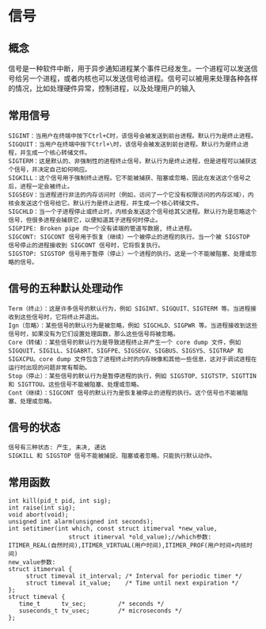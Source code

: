# 信号
  ## 概念
   信号是一种软件中断，用于异步通知进程某个事件已经发生。一个进程可以发送信号给另一个进程，或者内核也可以发送信号给进程。信号可以被用来处理各种各样的情况，比如处理硬件异常，控制进程，以及处理用户的输入<br/>
  ## 常用信号
    SIGINT：当用户在终端中按下Ctrl+C时，该信号会被发送到前台进程。默认行为是终止进程。
    SIGQUIT：当用户在终端中按下Ctrl+\时，该信号会被发送到前台进程。默认行为是终止进程，并生成一个核心转储文件。
    SIGTERM：这是默认的、非强制性的进程终止信号。默认行为是终止进程，但是进程可以捕获这个信号，并决定自己如何响应。
    SIGKILL：这个信号用于强制终止进程。它不能被捕获、阻塞或忽略，因此在发送这个信号之后，进程一定会被终止。
    SIGSEGV：当进程进行非法的内存访问时（例如，访问了一个它没有权限访问的内存区域），内核会发送这个信号给它。默认行为是终止进程，并生成一个核心转储文件。
    SIGCHLD：当一个子进程停止或终止时，内核会发送这个信号给其父进程。默认行为是忽略这个信号，但很多进程会捕获它，以便知道其子进程何时停止。
    SIGPIPE: Broken pipe 向一个没有读端的管道写数据, 终止进程。
    SIGCONT: SIGCONT 信号用于恢复（继续）一个被停止的进程的执行。当一个被 SIGSTOP 信号停止的进程接收到 SIGCONT 信号时，它将恢复执行。
    SIGSTOP: SIGSTOP 信号用于暂停（停止）一个进程的执行。这是一个不能被阻塞、处理或忽略的信号。
 ## 信号的五种默认处理动作
    Term（终止）：这是许多信号的默认行为，例如 SIGINT、SIGQUIT、SIGTERM 等。当进程接收到这些信号时，它将终止并退出。
    Ign（忽略）：某些信号的默认行为是被忽略，例如 SIGCHLD、SIGPWR 等。当进程接收到这些信号时，如果没有为它们设置处理函数，那么这些信号将被忽略。
    Core（转储）：某些信号的默认行为是导致进程终止并产生一个 core dump 文件，例如 SIGQUIT、SIGILL、SIGABRT、SIGFPE、SIGSEGV、SIGBUS、SIGSYS、SIGTRAP 和 SIGXCPU。core dump 文件包含了进程终止时的内存映像和其他一些信息，这对于调试进程在运行时出现的问题非常有帮助。
    Stop（停止）：某些信号的默认行为是暂停进程的执行，例如 SIGSTOP、SIGTSTP、SIGTTIN 和 SIGTTOU。这些信号不能被阻塞、处理或忽略。
    Cont（继续）：SIGCONT 信号的默认行为是恢复被停止的进程的执行。这个信号也不能被阻塞、处理或忽略。
 ## 信号的状态
    信号有三种状态: 产生, 未决, 递达
    SIGKILL 和 SIGSTOP 信号不能被捕捉、阻塞或者忽略，只能执行默认动作。
 ## 常用函数
    int kill(pid_t pid, int sig);
    int raise(int sig);
    void abort(void);
    unsigned int alarm(unsigned int seconds);
    int setitimer(int which, const struct itimerval *new_value,
                     struct itimerval *old_value);//which参数: ITIMER_REAL(自然时间),ITIMER_VIRTUAL(用户时间),ITIMER_PROF(用户时间+内核时间)
    new_value参数: 
    struct itimerval {
         struct timeval it_interval; /* Interval for periodic timer */
         struct timeval it_value;    /* Time until next expiration */
    };
    struct timeval {
       time_t      tv_sec;         /* seconds */
       suseconds_t tv_usec;        /* microseconds */
    };
